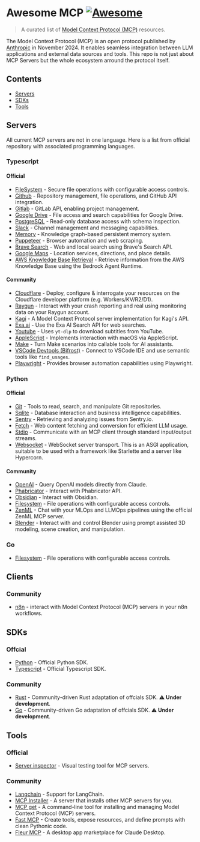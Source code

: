 # Awesome MCP [![Awesome](https://awesome.re/badge.svg)](https://awesome.re)

> A curated list of [Model Context Protocol (MCP)](https://modelcontextprotocol.io/) resources.

The Model Context Protocol (MCP) is an open protocol published by [Anthropic](https://www.anthropic.com/) in November 2024. It enables seamless integration between LLM applications and external data sources and tools. This repo is not just about MCP Servers but the whole ecosystem arround the protocol itself.


## Contents

- [Servers](#servers)
- [SDKs](#sdks)
- [Tools](#tools)


## Servers

All current MCP servers are not in one language. Here is a list from official repository with associated programming languages.

### Typescript

#### Official
- [FileSystem](https://github.com/modelcontextprotocol/servers/tree/main/src/filesystem) - Secure file operations with configurable access controls.
- [Github](https://github.com/modelcontextprotocol/servers/tree/main/src/github) - Repository management, file operations, and GitHub API integration.
- [Gitlab](https://github.com/modelcontextprotocol/servers/tree/main/src/gitlab) - GitLab API, enabling project management.
- [Google Drive](https://github.com/modelcontextprotocol/servers/tree/main/src/gdrive) - File access and search capabilities for Google Drive.
- [PostgreSQL](https://github.com/modelcontextprotocol/servers/tree/main/src/postgres) - Read-only database access with schema inspection.
- [Slack](https://github.com/modelcontextprotocol/servers/tree/main/src/slack) - Channel management and messaging capabilities.
- [Memory](https://github.com/modelcontextprotocol/servers/tree/main/src/memory) - Knowledge graph-based persistent memory system.
- [Puppeteer](https://github.com/modelcontextprotocol/servers/tree/main/src/puppeteer) - Browser automation and web scraping.
- [Brave Search](https://github.com/modelcontextprotocol/servers/tree/main/src/brave-search) - Web and local search using Brave's Search API.
- [Google Maps](https://github.com/modelcontextprotocol/servers/tree/main/src/google-maps) - Location services, directions, and place details.
- [AWS Knowledge Base Retrieval](https://github.com/modelcontextprotocol/servers/tree/main/src/aws-kb-retrieval-server) - Retrieve information from the AWS Knowledge Base using the Bedrock Agent Runtime.

#### Community
- [Cloudflare](https://github.com/cloudflare/mcp-server-cloudflare) - Deploy, configure & interrogate your resources on the Cloudflare developer platform (e.g. Workers/KV/R2/D1).
- [Raygun](https://github.com/MindscapeHQ/mcp-server-raygun) - Interact with your crash reporting and real using monitoring data on your Raygun account.
- [Kagi](https://github.com/ac3xx/mcp-servers-kagi) - A Model Context Protocol server implementation for Kagi's API.
- [Exa.ai](https://github.com/theishangoswami/exa-mcp-server) - Use the Exa AI Search API for web searches.
- [Youtube](https://github.com/anaisbetts/mcp-youtube) - Uses `yt-dlp` to download subtitles from YouTube.
- [AppleScript](https://github.com/joshrutkowski/applescript-mcp) - Implements interaction with macOS via AppleScript.
- [Make](https://github.com/integromat/make-mcp-server) - Turn Make scenarios into callable tools for AI assistants.
- [VSCode Devtools (Bifrost)](https://github.com/biegehydra/BifrostMCP) - Connect to VSCode IDE and use semantic tools like `find_usages`.
- [Playwright](https://github.com/microsoft/playwright-mcp) - Provides browser automation capabilities using Playwright.

### Python

#### Official
- [Git](https://github.com/modelcontextprotocol/servers/tree/main/src/git) - Tools to read, search, and manipulate Git repositories.
- [Sqlite](https://github.com/modelcontextprotocol/servers/tree/main/src/sqlite) - Database interaction and business intelligence capabilities.
- [Sentry](https://github.com/modelcontextprotocol/servers/tree/main/src/sentry) - Retrieving and analyzing issues from Sentry.io.
- [Fetch](https://github.com/modelcontextprotocol/servers/tree/main/src/fetch) - Web content fetching and conversion for efficient LLM usage.
- [Stdio](https://github.com/modelcontextprotocol/python-sdk/blob/main/src/mcp/server/stdio.py) - Communicate with an MCP client through standard input/output streams.
- [Websocket](https://github.com/modelcontextprotocol/python-sdk/blob/main/src/mcp/server/websocket.py) - WebSocket server transport. This is an ASGI application, suitable to be used with a framework like Starlette and a server like Hypercorn.

#### Community
- [OpenAI](https://github.com/pierrebrunelle/mcp-server-openai) - Query OpenAI models directly from Claude.
- [Phabricator](https://github.com/baba786/phabricator-mcp-server) - Interact with Phabricator API.
- [Obsidian](https://github.com/MarkusPfundstein/mcp-obsidian) - Interact with Obsidian.
- [Filesystem](https://github.com/philgei/mcp_server_filesystem) - File operations with configurable access controls.
- [ZenML](https://github.com/zenml-io/mcp-zenml) - Chat with your MLOps and LLMOps pipelines using the official ZenML MCP server.
- [Blender](https://github.com/ahujasid/blender-mcp) - Interact with and control Blender using prompt assisted 3D modeling, scene creation, and manipulation.

### Go
- [Filesystem](https://github.com/mark3labs/mcp-filesystem-server) - File operations with configurable access controls.

## Clients

### Community
- [n8n](https://github.com/nerding-io/n8n-nodes-mcp) - interact with Model Context Protocol (MCP) servers in your n8n workflows.

## SDKs

### Offcial
- [Python](https://github.com/modelcontextprotocol/python-sdk) - Official Python SDK.
- [Typescript](https://github.com/modelcontextprotocol/typescript-sdk) - Official Typescript SDK.

### Community
- [Rust](https://github.com/jeanlucthumm/modelcontextprotocol-rust-sdk) - Community-driven Rust adaptation of offcials SDK. **:warning: Under development**.
- [Go](https://github.com/mark3labs/mcp-go) - Community-driven Go adaptation of offcials SDK. **:warning: Under development**.

## Tools

### Official
- [Server inspector](https://github.com/modelcontextprotocol/inspector) - Visual testing tool for MCP servers.

### Community
- [Langchain](https://github.com/rectalogic/langchain-mcp) - Support for LangChain.
- [MCP Installer](https://github.com/anaisbetts/mcp-installer) - A server that installs other MCP servers for you.
- [MCP get](https://github.com/michaellatman/mcp-get) - A command-line tool for installing and managing Model Context Protocol (MCP) servers.
- [Fast MCP](https://github.com/jlowin/fastmcp) - Create tools, expose resources, and define prompts with clean Pythonic code.
- [Fleur MCP](https://github.com/fleuristes/fleur) - A desktop app marketplace for Claude Desktop.
